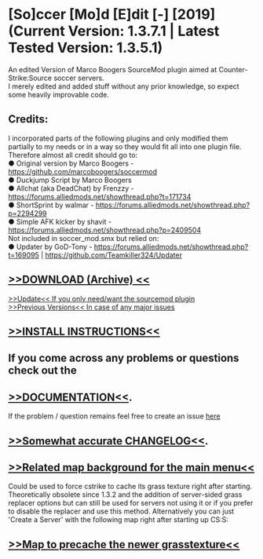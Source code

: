 # [So]ccer [Mo]d [E]dit [-] [2019] (Current Version: 1.3.7.1 | Latest Tested Version: 1.3.5.1)  

An edited Version of Marco Boogers SourceMod plugin aimed at Counter-Strike:Source soccer servers.  
I merely edited and added stuff without any prior knowledge, so expect some heavily improvable code.  
  
  
## Credits:
I incorporated parts of the following plugins and only modified them partially to my needs or in a way so they would fit all into one plugin file. Therefore almost all credit should go to:  
  ● Original version by Marco Boogers - https://github.com/marcoboogers/soccermod  
  ● Duckjump Script by Marco Boogers  
  ● Allchat (aka DeadChat) by Frenzzy - https://forums.alliedmods.net/showthread.php?t=171734  
  ● ShortSprint by walmar - https://forums.alliedmods.net/showthread.php?p=2294299  
  ● Simple AFK kicker by shavit - https://forums.alliedmods.net/showthread.php?p=2409504  
  Not included in soccer_mod.smx but relied on:  
  ● Updater by GoD-Tony - https://forums.alliedmods.net/showthread.php?t=169095 | https://github.com/Teamkiller324/Updater 
  
  
## [>>DOWNLOAD (Archive) <<](https://github.com/MK99MA/SoMoE-19/releases/latest)  
[>>Update<< If you only need/want the sourcemod plugin](https://github.com/MK99MA/soccermod-2019edit/raw/master/addons/sourcemod/plugins/soccer_mod.smx)  
[>>Previous Versions<< In case of any major issues](https://github.com/MK99MA/soccermod-2019edit/blob/master/addons/sourcemod/plugins/old/)  

## [>>INSTALL INSTRUCTIONS<<](https://somoe-19.readthedocs.io/en/latest/install.html)  
  
## If you come across any problems or questions check out the  

## [>>DOCUMENTATION<<](https://somoe-19.readthedocs.io/en/latest/index.html).

If the problem / question remains feel free to create an issue [here](https://github.com/MK99MA/soccermod-2019edit/issues)  

## [>>Somewhat accurate CHANGELOG<<](https://somoe-19.readthedocs.io/en/latest/changelogs/changes.html).

## [>>Related map background for the main menu<<](https://github.com/MK99MA/SoMoE-19/raw/master/MainMenuBackground.zip)  

Could be used to force cstrike to cache its grass texture right after starting. Theoretically obsolete since 1.3.2 and the addition of server-sided grass replacer options but can still be used for servers not using it or if you prefer to disable the replacer and use this method. Alternatively you can just 'Create a Server' with the following map right after starting up CS:S:

## [>>Map to precache the newer grasstexture<<](https://github.com/MK99MA/SoMoE-19/raw/master/maps/0_maptexture.bsp)

